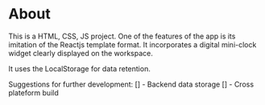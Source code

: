 # About

This is a HTML, CSS, JS project. One of the features of the app is its imitation of the Reactjs template format.
It incorporates a digital mini-clock widget clearly displayed on the workspace.

It uses the LocalStorage for data retention.

Suggestions for further development:
   [] - Backend data storage
   [] - Cross plateform build
